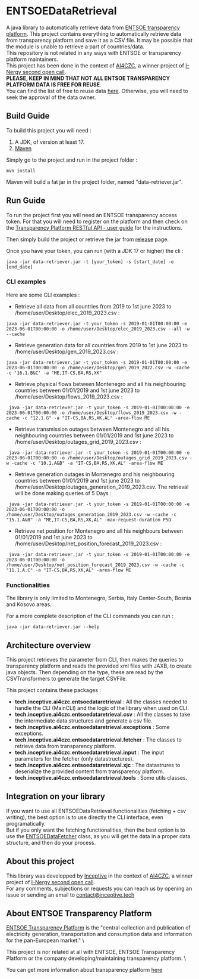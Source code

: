 # ENTSOEDataRetrieval
A java library to automatically retrieve data from [ENTSOE transparency platform](https://transparency.entsoe.eu/). This project contains everything to automatically retrieve data from transparency platform and save it as a CSV file. It may be possible that the module is unable to retrieve a part of countries/data. \
This repository is not related in any ways with ENTSOE or transparency platform maintainers. \
This project has been done in the context of [AI4CZC](https://www.ai4europe.eu/business-and-industry/case-studies/ai4czc), a winner project of [I-Nergy second open call](https://i-nergy.eu/2nd-open-calls-winning-projects). \
**PLEASE, KEEP IN MIND THAT NOT ALL ENTSOE TRANSPARENCY PLATFORM DATA IS FREE FOR REUSE**. \
You can find the list of free to reuse data [here](https://transparency.entsoe.eu/content/static_content/download?path=/Static%20content/terms%20and%20conditions/191025_List_of_Data_available_for_reuse_v2_cln.pdf&loggedUserIsPrivileged=false). Otherwise, you will need to seek the approval of the data owner.

## Build Guide
To build this project you will need : 
1. A JDK, of version at least 17.
2. [Maven](https://maven.apache.org/) 

Simply go to the project and run in the project folder : 
```
mvn install
```
Maven will build a fat jar in the project folder, named "data-retriever.jar".

## Run Guide

To run the project first you will need an ENTSOE transparency access token. For that you will need to register on the platform and then check on the [Transparency Platform RESTful API - user guide](https://transparency.entsoe.eu/content/static_content/Static%20content/web%20api/Guide.html) for the instructions.

Then simply build the project or retrieve the jar from [release](https://github.com/inceptive-tech/ENTSOEDataRetrieval/releases) page.

Once you have your token, you can run (with a JDK 17 or higher) the cli : 
```
java -jar data-retriever.jar -t [your_token] -s [start_date] -e [end_date] 
```

### CLI examples

Here are some CLI examples :

- Retrieve all data from all countries from 2019 to 1st june 2023 to /home/user/Desktop/elec_2019_2023.csv :
```
java -jar data-retriever.jar -t your_token -s 2019-01-01T00:00:00 -e 2023-06-01T00:00:00 -o /home/user/Desktop/elec_2019_2023.csv --all -w --cache

```

- Retrieve generation data for all countries from 2019 to 1st june 2023 to /home/user/Desktop/gen_2019_2023.csv : 
```
java -jar data-retriever.jar -t your_token -s 2019-01-01T00:00:00 -e 2023-06-01T00:00:00 -o /home/user/Desktop/gen_2019_2022.csv -w -cache -c '16.1.B&C' -a "ME,IT-CS,BA,RS,XK"

```

- Retrieve physical flows between Montenegro and all his neighbouring countries between 01/01/2019 and 1st june 2023 to /home/user/Desktop/flows_2019_2023.csv : 
```
 java -jar data-retriever.jar -t your_token -s 2019-01-01T00:00:00 -e 2023-06-01T00:00:00 -o /home/user/Desktop/flows_2019_2023.csv -w -cache -c "12.1.G" -a "IT-CS,BA,RS,XK,AL" -area-flow ME
```

- Retrieve transmission outages between Montenegro and all his neighbouring countries between 01/01/2019 and 1st june 2023 to /home/user/Desktop/outages_grid_2019_2023.csv :
```
 java -jar data-retriever.jar -t your_token -s 2019-01-01T00:00:00 -e 2023-06-01T00:00:00 -o /home/user/Desktop/outages_grid_2019_2023.csv -w -cache -c "10.1.A&B" -a "IT-CS,BA,RS,XK,AL" -area-flow ME
```

- Retrieve generation outages in Montenegro and his neighbouring countries between 01/01/2019 and 1st june 2023 to /home/user/Desktop/outages_generation_2019_2023.csv. The retrieval will be done making queries of 5 Days :
```
 java -jar data-retriever.jar -t your_token -s 2019-01-01T00:00:00 -e 2023-06-01T00:00:00 -o /home/user/Desktop/outages_generation_2019_2023.csv -w -cache -c "15.1.A&B" -a "ME,IT-CS,BA,RS,XK,AL" -max-request-duration P5D
```

- Retrieve net position for Montenegro and all his neighbours between 01/01/2019 and 1st june 2023 to /home/user/Desktop/net_position_forecast_2019_2023.csv :
```
 java -jar data-retriever.jar -t your_token -s 2019-01-01T00:00:00 -e 2023-06-01T00:00:00 -o /home/user/Desktop/net_position_forecast_2019_2023.csv -w -cache -c "11.1.A.C" -a "IT-CS,BA,RS,XK,AL" -area-flow ME
```

### Functionalities

The library is only limited to Montenegro, Serbia, Italy Center-South, Bosnia and Kosovo areas. 

For a more complete description of the CLI commands you can run : 
```
java -jar data-retriever.jar --help
```

## Architecture overview

This project retrieves the parameter from CLI, then makes the queries to transparency platform and reads the provided xml files with JAXB, to create java objects. Then depending on the type, these are read by the CSVTransformers to generate the target CSVFile.

This project contains these packages : 

- **tech.inceptive.ai4czc.entsoedataretrieval** : All the classes needed to handle the CLI (MainCLI) and the logic of the library when used on CLI.
- **tech.inceptive.ai4czc.entsoedataretrieval.csv** : All the classes to take the intermediate data structures and generate a csv file.
- **tech.inceptive.ai4czc.entsoedataretrieval.exceptions** : Some exceptions.
- **tech.inceptive.ai4czc.entsoedataretrieval.fetcher** : The classes to retrieve data from transparency platform.
- **tech.inceptive.ai4czc.entsoedataretrieval.input** : The input parameters for the fetcher (only datastructures).
- **tech.inceptive.ai4czc.entsoedataretrieval.xjc** : The datastrures to deserialize the provided content from transparency platform.
- **tech.inceptive.ai4czc.entsoedataretrieval.tools** : Some utils classes. 


## Integration on your library
If you want to use all ENTSOEDataRetrieval functionalities (fetching + csv writing), the best option is to use directly the CLI interface, even programatically. \
But if you only want the fetching functionalities, then the best option is to use the [ENTSOEDataFetcher](https://github.com/inceptive-tech/ENTSOEDataRetrieval/tree/master/src/main/java/tech/inceptive/ai4czc/entsoedataretrieval/fetcher) class, as you will get the data in a proper data structure, and then do your process. 


## About this project

This library was developped by [Inceptive](https://inceptive.tech/) in the context of [AI4CZC](https://www.ai4europe.eu/business-and-industry/case-studies/ai4czc), a winner project of [I-Nergy second open call](https://i-nergy.eu/2nd-open-calls-winning-projects). \
For any comments, subjections or requests you can reach us by opening an issue or sending an email to contact@inceptive.tech 

## About ENTSOE Transparency Platform

[ENTSOE Transparency Platform](https://transparency.entsoe.eu/dashboard/show) is the "central collection and publication of electricity generation, transportation and consumption data and information for the pan-European market." \

This project is nor related at all with ENTSOE, ENTSOE Transparency Platform or the company developing/maintaining transparency platform. \

You can get more information about transparency platform [here](https://transparency.entsoe.eu/content/static_content/Static%20content/knowledge%20base/knowledge%20base.html)

